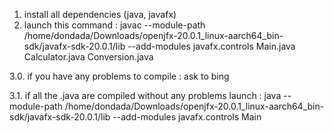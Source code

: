 1. install all dependencies (java, javafx)
2. launch this command : javac --module-path /home/dondada/Downloads/openjfx-20.0.1_linux-aarch64_bin-sdk/javafx-sdk-20.0.1/lib --add-modules javafx.controls Main.java Calculator.java Conversion.java

3.0. if you have any problems to compile : ask to bing

3.1. if all the .java are compiled without any problems launch : java --module-path /home/dondada/Downloads/openjfx-20.0.1_linux-aarch64_bin-sdk/javafx-sdk-20.0.1/lib --add-modules javafx.controls Main
